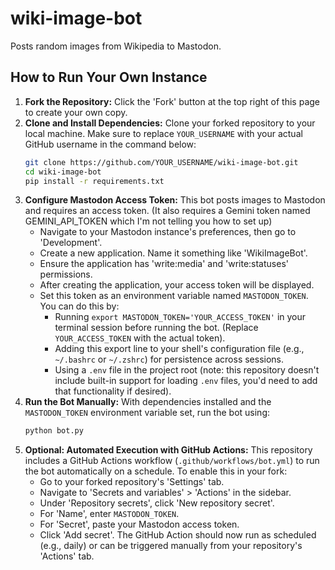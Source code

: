 # wiki-image-bot

Posts random images from Wikipedia to Mastodon.

## How to Run Your Own Instance

1. **Fork the Repository:** Click the 'Fork' button at the top right of this page to create your own copy.
2. **Clone and Install Dependencies:**
   Clone your forked repository to your local machine. Make sure to replace `YOUR_USERNAME` with your actual GitHub username in the command below:
   ```bash
   git clone https://github.com/YOUR_USERNAME/wiki-image-bot.git
   cd wiki-image-bot
   pip install -r requirements.txt
   ```
3. **Configure Mastodon Access Token:**
   This bot posts images to Mastodon and requires an access token. (It also requires a Gemini token named GEMINI_API_TOKEN which I'm not telling you how to set up)
   - Navigate to your Mastodon instance's preferences, then go to 'Development'.
   - Create a new application. Name it something like 'WikiImageBot'.
   - Ensure the application has 'write:media' and 'write:statuses' permissions.
   - After creating the application, your access token will be displayed.
   - Set this token as an environment variable named `MASTODON_TOKEN`. You can do this by:
     - Running `export MASTODON_TOKEN='YOUR_ACCESS_TOKEN'` in your terminal session before running the bot. (Replace `YOUR_ACCESS_TOKEN` with the actual token).
     - Adding this export line to your shell's configuration file (e.g., `~/.bashrc` or `~/.zshrc`) for persistence across sessions.
     - Using a `.env` file in the project root (note: this repository doesn't include built-in support for loading `.env` files, you'd need to add that functionality if desired).
4. **Run the Bot Manually:**
   With dependencies installed and the `MASTODON_TOKEN` environment variable set, run the bot using:
   ```bash
   python bot.py
   ```
5. **Optional: Automated Execution with GitHub Actions:**
   This repository includes a GitHub Actions workflow (`.github/workflows/bot.yml`) to run the bot automatically on a schedule. To enable this in your fork:
   - Go to your forked repository's 'Settings' tab.
   - Navigate to 'Secrets and variables' > 'Actions' in the sidebar.
   - Under 'Repository secrets', click 'New repository secret'.
   - For 'Name', enter `MASTODON_TOKEN`.
   - For 'Secret', paste your Mastodon access token.
   - Click 'Add secret'.
   The GitHub Action should now run as scheduled (e.g., daily) or can be triggered manually from your repository's 'Actions' tab.
